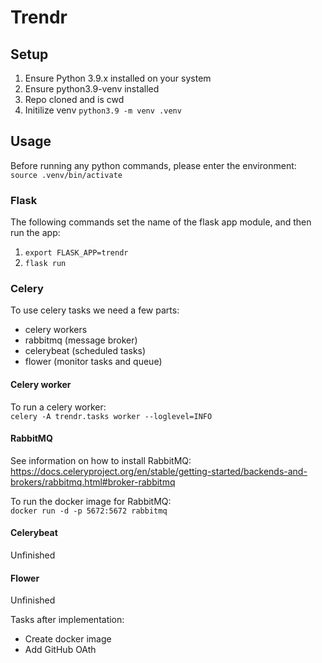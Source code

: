 # Trendr
## Setup
1. Ensure Python 3.9.x installed on your system
2. Ensure python3.9-venv installed
3. Repo cloned and is cwd
4. Initilize venv `python3.9 -m venv .venv`

## Usage
Before running any python commands, please enter the environment:
`source .venv/bin/activate`

### Flask
The following commands set the name of the flask app module, and then run the app:
1. `export FLASK_APP=trendr`
2. `flask run`

### Celery
To use celery tasks we need a few parts:
- celery workers
- rabbitmq (message broker)
- celerybeat (scheduled tasks)
- flower (monitor tasks and queue)

#### Celery worker
To run a celery worker:  
`celery -A trendr.tasks worker --loglevel=INFO`

#### RabbitMQ
See information on how to install RabbitMQ:  
https://docs.celeryproject.org/en/stable/getting-started/backends-and-brokers/rabbitmq.html#broker-rabbitmq

To run the docker image for RabbitMQ:  
`docker run -d -p 5672:5672 rabbitmq`

#### Celerybeat
Unfinished

#### Flower
Unfinished

Tasks after implementation:
- Create docker image
- Add GitHub OAth